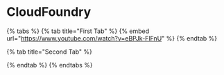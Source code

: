 # CloudFoundry

{% tabs %}
{% tab title="First Tab" %}
{% embed url="https://www.youtube.com/watch?v=eBPJk-FlFnU" %}
{% endtab %}

{% tab title="Second Tab" %}

{% endtab %}
{% endtabs %}

